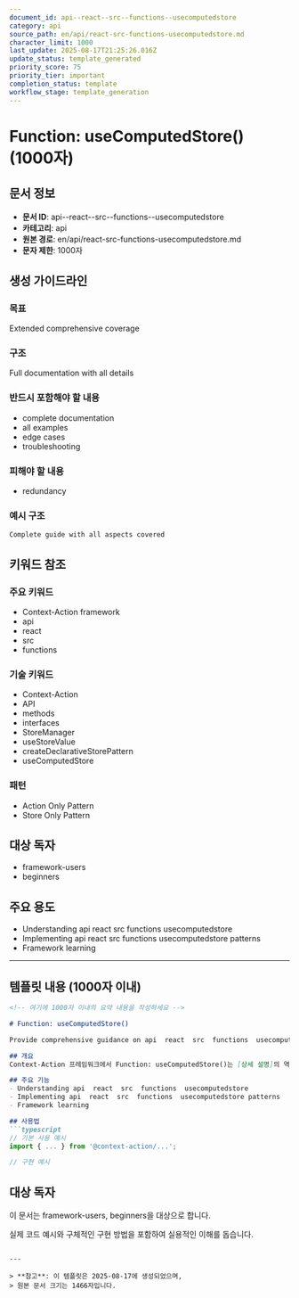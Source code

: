```yaml
---
document_id: api--react--src--functions--usecomputedstore
category: api
source_path: en/api/react-src-functions-usecomputedstore.md
character_limit: 1000
last_update: 2025-08-17T21:25:26.016Z
update_status: template_generated
priority_score: 75
priority_tier: important
completion_status: template
workflow_stage: template_generation
---
```


# Function: useComputedStore() (1000자)

## 문서 정보
- **문서 ID**: api--react--src--functions--usecomputedstore
- **카테고리**: api
- **원본 경로**: en/api/react-src-functions-usecomputedstore.md
- **문자 제한**: 1000자

## 생성 가이드라인

### 목표
Extended comprehensive coverage

### 구조
Full documentation with all details

### 반드시 포함해야 할 내용
- complete documentation
- all examples
- edge cases
- troubleshooting

### 피해야 할 내용  
- redundancy

### 예시 구조
```
Complete guide with all aspects covered
```

## 키워드 참조

### 주요 키워드
- Context-Action framework
- api
- react
- src
- functions

### 기술 키워드
- Context-Action
- API
- methods
- interfaces
- StoreManager
- useStoreValue
- createDeclarativeStorePattern
- useComputedStore

### 패턴
- Action Only Pattern
- Store Only Pattern

## 대상 독자
- framework-users
- beginners

## 주요 용도
- Understanding api  react  src  functions  usecomputedstore
- Implementing api  react  src  functions  usecomputedstore patterns
- Framework learning

---

## 템플릿 내용 (1000자 이내)

```markdown
<!-- 여기에 1000자 이내의 요약 내용을 작성하세요 -->

# Function: useComputedStore()

Provide comprehensive guidance on api  react  src  functions  usecomputedstore

## 개요
Context-Action 프레임워크에서 Function: useComputedStore()는 [상세 설명]의 역할을 담당합니다.

## 주요 기능
- Understanding api  react  src  functions  usecomputedstore
- Implementing api  react  src  functions  usecomputedstore patterns
- Framework learning

## 사용법
```typescript
// 기본 사용 예시
import { ... } from '@context-action/...';

// 구현 예시
```

## 대상 독자
이 문서는 framework-users, beginners을 대상으로 합니다.

실제 코드 예시와 구체적인 구현 방법을 포함하여 실용적인 이해를 돕습니다.
```

---

> **참고**: 이 템플릿은 2025-08-17에 생성되었으며, 
> 원본 문서 크기는 1466자입니다.

